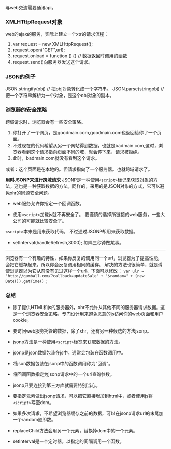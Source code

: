 与web交流需要通讯api。

### XMLHTttpRequest对象
web的ajax的服务，实际上建立一个xtr的请求流程：
1. var request = new XMLHttpRequest();
2. request.open("GET",url);
3. request.onload = function () {} // 数据返回时调用的函数
4. request.send()向服务器发送这个请求。


### JSON的例子
JSON.stringify(obj) // 把obj对象转化成一个字符串。
JSON.parse(stringobj) // 把一个字符串解析为一个对象，是这个obj对象的副本。


### 浏览器的安全策略
跨域请求时，浏览器会有一些安全策略。

1. 你打开了一个网页，是goodmain.com,goodmain.com也返回给你了一个页面。
2. 不过现在的代码希望从另一个网站得到数据，也就是badmain.com,这时，浏览器看到这个请求指向页面不同的域，就会停下来，请求被拒绝。
3. 此时，badmain.com就没有看到这个请求。


或者：这个页面是在本地的。但请求指向了一个服务器。也就跨域请求了。

**用时JSONP来进行跨域请求**
JSONP是一种使用`<script>`标记来获取对象的方法，这也是一种获取数据的方法，同样的，采用的是JSON对象的方式，它可以避免xhr的同源安全问题。

- web服务允许你指定一个回调函数。

- 使用`<script>`加载js就不再安全了。
要谨慎的选择所链接的web服务，一些大公司的可能就比较安全了。

`<script>`本来是用来获取代码， 不过通过JSONP却用来获取数据。

- setInterval(handleRefresh,3000);
每隔三秒钟做某事。

---

浏览器有一个有趣的特性，如果你反复的调用同一个url，浏览器为了提高性能，会把它缓存起来，所以你会反复调用相同的缓存。
解决的方法也很简单，就是诱使浏览器以为它从前没有见过这样一个url。下面可以修改：
`var ulr = "http://gumball.com/?callback=updateSale" + "$randam=" + (new Date()).getTime() `;


### 总结
- 除了提供HTML和js的服务器外，xhr不允许从其他不同的服务器请求数据。这是一个浏览器安全策略，专门设计用来避免恶意的js访问你的web页面和用户cookie。
- 要访问web服务托管的数据，除了xhr，还有另一种候选的方法jsonp。
- jsonp方法是一种使用`<script>`标签来获取数据的方法。
- jsonp是json数据包装在js中，通常会包装在函数调用中。
- 将json数据包装在jsonp中的函数调用称为"回调"。

- 将回调函数指定为jsonp请求中的一个url查询参数。
- jsonp只要连接到第三方库就需要特别当心。
- 要指定<scipt>元素做出jsonp请求，可以把它直接增加到html中，或者使用js将`<script>`写至dom。
- 如果多次请求，不希望浏览器缓存之前的数据，可以在jsonp请求url的末尾加一个random随即数。
- replaceChild方法会用另一个元素，替换掉dom中的一个元素。
- setInterval是一个定时器，以指定的间隔调用一个函数。